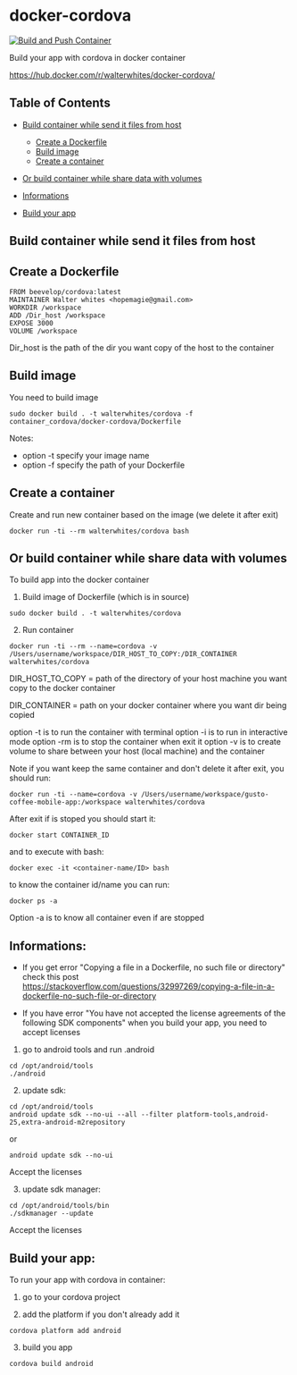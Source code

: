 # docker-cordova
[![Build and Push Container](https://github.com/buluma/docker-cordova/actions/workflows/build.yml/badge.svg)](https://github.com/buluma/docker-cordova/actions/workflows/build.yml)

Build your app with cordova in docker container

https://hub.docker.com/r/walterwhites/docker-cordova/

## Table of Contents

* [Build container while send it files from host](#build-container-while-send-it-files-from-host)
  * [Create a Dockerfile](#create-a-dockerfile)
  * [Build image](#build-image)
  * [Create a container](#create-a-container)

* [Or build container while share data with volumes](#or-build-container-while-share-data-with-volumes)

* [Informations](#informations)
* [Build your app](#build-your-app)


## Build container while send it files from host

## Create a Dockerfile

```
FROM beevelop/cordova:latest
MAINTAINER Walter whites <hopemagie@gmail.com>
WORKDIR /workspace
ADD /Dir_host /workspace
EXPOSE 3000
VOLUME /workspace
```

Dir_host is the path of the dir you want copy of the host to the container

## Build image

You need to build image

```
sudo docker build . -t walterwhites/cordova -f container_cordova/docker-cordova/Dockerfile
```

Notes:
  - option -t specify your image name
  - option -f specify the path of your Dockerfile


## Create a container

Create and run new container based on the image (we delete it after exit)

```
docker run -ti --rm walterwhites/cordova bash
```


## Or build container while share data with volumes

To build app into the docker container

1) Build image of Dockerfile (which is in source)

```
sudo docker build . -t walterwhites/cordova
```

2) Run container

```
docker run -ti --rm --name=cordova -v /Users/username/workspace/DIR_HOST_TO_COPY:/DIR_CONTAINER walterwhites/cordova
```

DIR_HOST_TO_COPY = path of the directory of your host machine you want copy to the docker container

DIR_CONTAINER = path on your docker container where you want dir being copied

option -t is to run the container with terminal
option -i is to run in interactive mode
option -rm is to stop the container when exit it
option -v is to create volume to share between your host (local machine) and the container


Note if you want keep the same container and don't delete it after exit, you should run:
```
docker run -ti --name=cordova -v /Users/username/workspace/gusto-coffee-mobile-app:/workspace walterwhites/cordova
```

After exit if is stoped you should start it:
```
docker start CONTAINER_ID
```

and to execute with bash:
```
docker exec -it <container-name/ID> bash
```

to know the container id/name you can run:
```
docker ps -a
```

Option -a is to know all container even if are stopped

## Informations: 

  - If you get error "Copying a file in a Dockerfile, no such file or directory" check this post https://stackoverflow.com/questions/32997269/copying-a-file-in-a-dockerfile-no-such-file-or-directory
  
  - If you have error "You have not accepted the license agreements of the following SDK components" when you build your app, you need to accept licenses
  
  
1) go to android tools and run .android

```
cd /opt/android/tools 
./android
```


2) update sdk:

```
cd /opt/android/tools 
android update sdk --no-ui --all --filter platform-tools,android-25,extra-android-m2repository
```

or

```
android update sdk --no-ui
```

Accept the licenses


3) update sdk manager:
```
cd /opt/android/tools/bin
./sdkmanager --update
```

Accept the licenses


## Build your app: 

To run your app with cordova in container:

1) go to your cordova project

2) add the platform if you don't already add it

```
cordova platform add android
```

3) build you app

```
cordova build android
```
